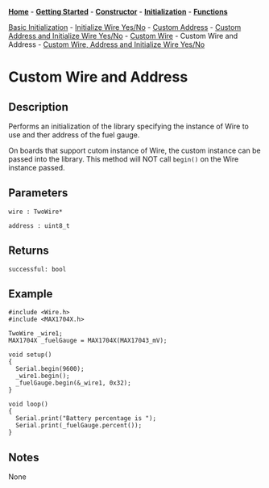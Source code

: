 [**Home**](https://porrey.github.io/max1704x) -
[**Getting Started**](https://porrey.github.io/max1704x/getting-started) -
[**Constructor**](https://porrey.github.io/max1704x/constructor) -
[**Initialization**](https://porrey.github.io/max1704x/initialization) -
[**Functions**](https://porrey.github.io/max1704x/functions)

[Basic Initialization](https://porrey.github.io/max1704x/initialization/basic) -
[Initialize Wire Yes/No](https://porrey.github.io/max1704x/initialization/initialize-wire-yes-no) -
[Custom Address](https://porrey.github.io/max1704x/initialization/custom-address) -
[Custom Address and Initialize Wire Yes/No](https://porrey.github.io/max1704x/initialization/custom-address-initialize-wire-yes-no) -
[Custom Wire](https://porrey.github.io/max1704x/initialization/custom-wire) -
Custom Wire and Address -
[Custom Wire, Address and Initialize Wire Yes/No](https://porrey.github.io/max1704x/initialization/custom-wire-address-initialize-wire-yes-no)

# Custom Wire and Address
## Description
Performs an initialization of the library specifying the instance of Wire to use and ther address of the fuel gauge.

On boards that support cutom instance of Wire, the custom instance can be passed into the library. This method will NOT call `begin()` on the Wire instance passed.

## Parameters
`wire : TwoWire*`

`address : uint8_t`

## Returns
`successful: bool`

## Example
	#include <Wire.h>
	#include <MAX1704X.h>

	TwoWire _wire1;
	MAX1704X _fuelGauge = MAX1704X(MAX17043_mV); 

	void setup()
	{
	  Serial.begin(9600);
	  _wire1.begin();
	  _fuelGauge.begin(&_wire1, 0x32);
	}

	void loop()
	{
	  Serial.print("Battery percentage is ");
	  Serial.print(_fuelGauge.percent());
	}
  
## Notes
None